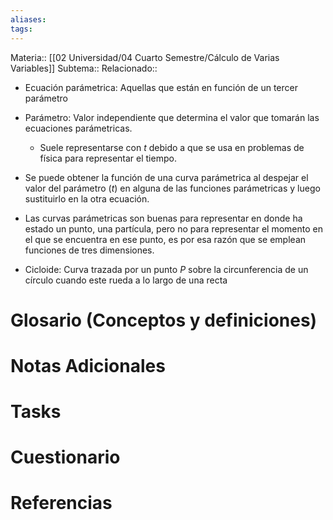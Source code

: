 ```yaml
---
aliases: 
tags:
---
```

Materia:: [[02 Universidad/04 Cuarto Semestre/Cálculo de Varias Variables]]
Subtema:: 
Relacionado:: 

- Ecuación parámetrica: Aquellas que están en función de un tercer parámetro
- Parámetro: Valor independiente que determina el valor que tomarán las ecuaciones parámetricas.
	- Suele representarse con $t$ debido a que se usa en problemas de física para representar el tiempo.

- Se puede obtener la función de una curva parámetrica al despejar el valor del parámetro $(t)$ en alguna de las funciones parámetricas y luego sustituirlo en la otra ecuación.
- Las curvas parámetricas son buenas para representar en donde ha estado un punto, una partícula, pero no para representar el momento en el que se encuentra en ese punto, es por esa razón que se emplean funciones de tres dimensiones.
- Cicloide: Curva trazada por un punto $P$ sobre la circunferencia de un círculo cuando este rueda a lo largo de una recta 

# Glosario (Conceptos y definiciones)

# Notas Adicionales

# Tasks

# Cuestionario

# Referencias 
